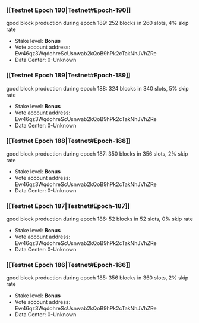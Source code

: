 ### [[Testnet Epoch 190|Testnet#Epoch-190]]
good block production during epoch 189: 252 blocks in 260 slots, 4% skip rate
* Stake level: **Bonus** 
* Vote account address: Ew46qz3WqdohreScUsnwab2kQoB9hPk2cTakNhJVhZRe
* Data Center: 0-Unknown
### [[Testnet Epoch 189|Testnet#Epoch-189]]
good block production during epoch 188: 324 blocks in 340 slots, 5% skip rate
* Stake level: **Bonus** 
* Vote account address: Ew46qz3WqdohreScUsnwab2kQoB9hPk2cTakNhJVhZRe
* Data Center: 0-Unknown
### [[Testnet Epoch 188|Testnet#Epoch-188]]
good block production during epoch 187: 350 blocks in 356 slots, 2% skip rate
* Stake level: **Bonus** 
* Vote account address: Ew46qz3WqdohreScUsnwab2kQoB9hPk2cTakNhJVhZRe
* Data Center: 0-Unknown
### [[Testnet Epoch 187|Testnet#Epoch-187]]
good block production during epoch 186: 52 blocks in 52 slots, 0% skip rate
* Stake level: **Bonus** 
* Vote account address: Ew46qz3WqdohreScUsnwab2kQoB9hPk2cTakNhJVhZRe
* Data Center: 0-Unknown
### [[Testnet Epoch 186|Testnet#Epoch-186]]
good block production during epoch 185: 356 blocks in 360 slots, 2% skip rate
* Stake level: **Bonus** 
* Vote account address: Ew46qz3WqdohreScUsnwab2kQoB9hPk2cTakNhJVhZRe
* Data Center: 0-Unknown